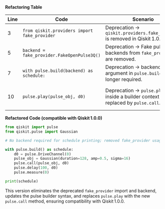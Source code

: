 **Refactoring Table**

| Line | Code | Scenario | Reference | Artifact | Refactoring |
|------|------|----------|-----------|----------|-------------|
| 3 | `from qiskit.providers import fake_provider` | Deprecation → `qiskit.providers.fake_provider` is removed in Qiskit 1.0.0. | IK | `qiskit.providers.fake_provider` | *remove this import* |
| 5 | `backend = fake_provider.FakeOpenPulse3Q()` | Deprecation → Fake pulse backends from `fake_provider` are removed. | IK | `fake_provider.FakeOpenPulse3Q` | *remove this line (no backend needed for schedule printing)* |
| 7 | `with pulse.build(backend) as schedule:` | Deprecation → backend argument in `pulse.build` is no longer required. | IK | `pulse.build` | `with pulse.build() as schedule:` |
| 10 | `pulse.play(pulse_obj, d0)` | Deprecation → `pulse.play` inside a builder context is replaced by `pulse.call`. | qr: 08fc79ce-d245-4ef0-a225-d98b980b1198 | `pulse.play` | `pulse.call(pulse_obj, d0)` |

**Refactored Code (compatible with Qiskit 1.0.0)**

```python
from qiskit import pulse
from qiskit.pulse import Gaussian

# No backend required for schedule printing; removed fake_provider usage.

with pulse.build() as schedule:
    d0 = pulse.DriveChannel(0)
    pulse_obj = Gaussian(duration=128, amp=0.5, sigma=16)
    pulse.call(pulse_obj, d0)
    pulse.delay(100, d0)
    pulse.measure(0)

print(schedule)
```

This version eliminates the deprecated `fake_provider` import and backend, updates the pulse builder syntax, and replaces `pulse.play` with the new `pulse.call` method, ensuring compatibility with Qiskit 1.0.0.